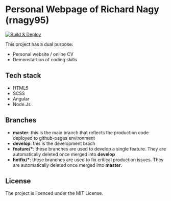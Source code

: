 # Personal Webpage of Richard Nagy (rnagy95)
[![Build & Deploy](https://github.com/rnagy95/rnagy95.github.io/actions/workflows/pages.yml/badge.svg)](https://github.com/rnagy95/rnagy95.github.io/actions/workflows/pages.yml)

This project has a dual purpose:
- Personal website / online CV
- Demonstartion of coding skills

## Tech stack
- HTML5
- SCSS
- Angular
- Node.Js

## Branches
- **master**: this is the main branch that reflects the production code deployed to github-pages environment
- **develop**: this is the development brach
- **feature/\***: these branches are used to develop a single feature. They are automatically deleted once merged into **develop**
- **hotfix/\***:  these branches are used to fix critical production issues. They are automatically deleted once merged into **master**.

## License
The project is licenced under the MIT License.